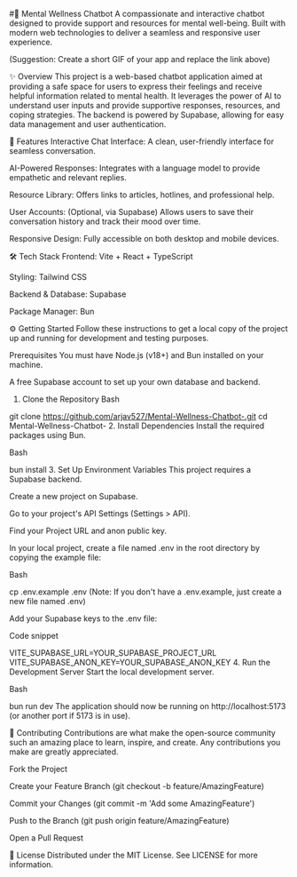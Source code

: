 #🧠 Mental Wellness Chatbot
A compassionate and interactive chatbot designed to provide support and resources for mental well-being. Built with modern web technologies to deliver a seamless and responsive user experience.

(Suggestion: Create a short GIF of your app and replace the link above)

✨ Overview
This project is a web-based chatbot application aimed at providing a safe space for users to express their feelings and receive helpful information related to mental health. It leverages the power of AI to understand user inputs and provide supportive responses, resources, and coping strategies. The backend is powered by Supabase, allowing for easy data management and user authentication.

🚀 Features
Interactive Chat Interface: A clean, user-friendly interface for seamless conversation.

AI-Powered Responses: Integrates with a language model to provide empathetic and relevant replies.

Resource Library: Offers links to articles, hotlines, and professional help.

User Accounts: (Optional, via Supabase) Allows users to save their conversation history and track their mood over time.

Responsive Design: Fully accessible on both desktop and mobile devices.

🛠️ Tech Stack
Frontend: Vite + React + TypeScript

Styling: Tailwind CSS

Backend & Database: Supabase

Package Manager: Bun

⚙️ Getting Started
Follow these instructions to get a local copy of the project up and running for development and testing purposes.

Prerequisites
You must have Node.js (v18+) and Bun installed on your machine.

A free Supabase account to set up your own database and backend.

1. Clone the Repository
Bash

git clone https://github.com/arjav527/Mental-Wellness-Chatbot-.git
cd Mental-Wellness-Chatbot-
2. Install Dependencies
Install the required packages using Bun.

Bash

bun install
3. Set Up Environment Variables
This project requires a Supabase backend.

Create a new project on Supabase.

Go to your project's API Settings (Settings > API).

Find your Project URL and anon public key.

In your local project, create a file named .env in the root directory by copying the example file:

Bash

cp .env.example .env 
(Note: If you don't have a .env.example, just create a new file named .env)

Add your Supabase keys to the .env file:

Code snippet

VITE_SUPABASE_URL=YOUR_SUPABASE_PROJECT_URL
VITE_SUPABASE_ANON_KEY=YOUR_SUPABASE_ANON_KEY
4. Run the Development Server
Start the local development server.

Bash

bun run dev
The application should now be running on http://localhost:5173 (or another port if 5173 is in use).

🤝 Contributing
Contributions are what make the open-source community such an amazing place to learn, inspire, and create. Any contributions you make are greatly appreciated.

Fork the Project

Create your Feature Branch (git checkout -b feature/AmazingFeature)

Commit your Changes (git commit -m 'Add some AmazingFeature')

Push to the Branch (git push origin feature/AmazingFeature)

Open a Pull Request

📄 License
Distributed under the MIT License. See LICENSE for more information.
